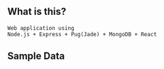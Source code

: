 ## What is this?
    Web application using
    Node.js + Express + Pug(Jade) + MongoDB + React

## Sample Data


